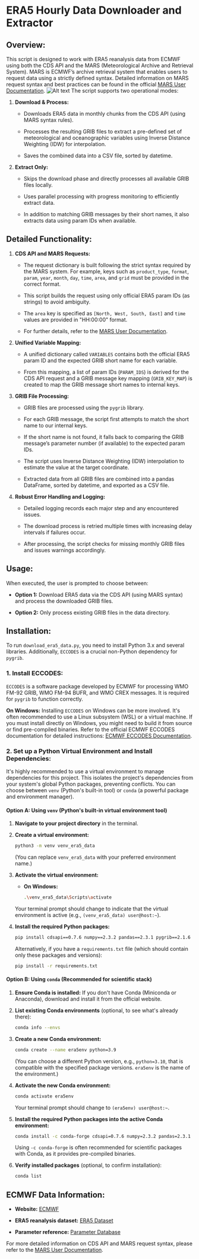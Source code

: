 # ERA5 Hourly Data Downloader and Extractor

## Overview:

This script is designed to work with ERA5 reanalysis data from ECMWF using both the CDS API and the MARS (Meteorological Archive and Retrieval System). MARS is ECMWF’s archive retrieval system that enables users to request data using a strictly defined syntax. Detailed information on MARS request syntax and best practices can be found in the official [MARS User Documentation](https://confluence.ecmwf.int/display/UDOC/MARS+user+documentation).
![Alt text](https://github.com/user-attachments/assets/c3d475af-8c52-497c-a51a-dc59fa92a0c7)
The script supports two operational modes:

1.  **Download & Process:**

    * Downloads ERA5 data in monthly chunks from the CDS API (using MARS syntax rules).

    * Processes the resulting GRIB files to extract a pre-defined set of meteorological and oceanographic variables using Inverse Distance Weighting (IDW) for interpolation.

    * Saves the combined data into a CSV file, sorted by datetime.

2.  **Extract Only:**

    * Skips the download phase and directly processes all available GRIB files locally.

    * Uses parallel processing with progress monitoring to efficiently extract data.

    * In addition to matching GRIB messages by their short names, it also extracts data using param IDs when available.

## Detailed Functionality:

1.  **CDS API and MARS Requests:**

    * The request dictionary is built following the strict syntax required by the MARS system. For example, keys such as `product_type`, `format`, `param`, `year`, `month`, `day`, `time`, `area`, and `grid` must be provided in the correct format.

    * This script builds the request using only official ERA5 param IDs (as strings) to avoid ambiguity.

    * The `area` key is specified as `[North, West, South, East]` and `time` values are provided in "HH:00:00" format.

    * For further details, refer to the [MARS User Documentation](https://confluence.ecmwf.int/display/UDOC/MARS+user+documentation).

2.  **Unified Variable Mapping:**

    * A unified dictionary called `VARIABLES` contains both the official ERA5 param ID and the expected GRIB short name for each variable.

    * From this mapping, a list of param IDs (`PARAM_IDS`) is derived for the CDS API request and a GRIB message key mapping (`GRIB_KEY_MAP`) is created to map the GRIB message short names to internal keys.

3.  **GRIB File Processing:**

    * GRIB files are processed using the `pygrib` library.

    * For each GRIB message, the script first attempts to match the short name to our internal keys.

    * If the short name is not found, it falls back to comparing the GRIB message’s parameter number (if available) to the expected param IDs.

    * The script uses Inverse Distance Weighting (IDW) interpolation to estimate the value at the target coordinate.

    * Extracted data from all GRIB files are combined into a pandas DataFrame, sorted by datetime, and exported as a CSV file.

4.  **Robust Error Handling and Logging:**

    * Detailed logging records each major step and any encountered issues.

    * The download process is retried multiple times with increasing delay intervals if failures occur.

    * After processing, the script checks for missing monthly GRIB files and issues warnings accordingly.

## Usage:

When executed, the user is prompted to choose between:

* **Option 1:** Download ERA5 data via the CDS API (using MARS syntax) and process the downloaded GRIB files.

* **Option 2:** Only process existing GRIB files in the data directory.

## Installation:

To run `download_era5_data.py`, you need to install Python 3.x and several libraries. Additionally, `ECCODES` is a crucial non-Python dependency for `pygrib`.

### 1. Install ECCODES:

`ECCODES` is a software package developed by ECMWF for processing WMO FM-92 GRIB, WMO FM-94 BUFR, and WMO CREX messages. It is required for `pygrib` to function correctly.

**On Windows:**
Installing `ECCODES` on Windows can be more involved. It's often recommended to use a Linux subsystem (WSL) or a virtual machine. If you must install directly on Windows, you might need to build it from source or find pre-compiled binaries. Refer to the official ECMWF ECCODES documentation for detailed instructions: [ECMWF ECCODES Documentation](https://confluence.ecmwf.int/display/ECC/ECCODES+installation).

### 2. Set up a Python Virtual Environment and Install Dependencies:

It's highly recommended to use a virtual environment to manage dependencies for this project. This isolates the project's dependencies from your system's global Python packages, preventing conflicts. You can choose between `venv` (Python's built-in tool) or `conda` (a powerful package and environment manager).

#### Option A: Using `venv` (Python's built-in virtual environment tool)

1.  **Navigate to your project directory** in the terminal.

2.  **Create a virtual environment:**

    ```bash
    python3 -m venv venv_era5_data
    ```

    (You can replace `venv_era5_data` with your preferred environment name.)

3.  **Activate the virtual environment:**

    * **On Windows:**

        ```bash
        .\venv_era5_data\Scripts\activate
        ```

    Your terminal prompt should change to indicate that the virtual environment is active (e.g., `(venv_era5_data) user@host:~`).

4.  **Install the required Python packages:**

    ```bash
    pip install cdsapi==0.7.6 numpy==2.3.2 pandas==2.3.1 pygrib==2.1.6 tqdm==4.67.1
    ```

    Alternatively, if you have a `requirements.txt` file (which should contain only these packages and versions):

    ```bash
    pip install -r requirements.txt
    ```

#### Option B: Using `conda` (Recommended for scientific stack)

1.  **Ensure Conda is installed:** If you don't have Conda (Miniconda or Anaconda), download and install it from the official website.

2.  **List existing Conda environments** (optional, to see what's already there):

    ```bash
    conda info --envs
    ```

3.  **Create a new Conda environment:**

    ```bash
    conda create --name era5env python=3.9
    ```

    (You can choose a different Python version, e.g., `python=3.10`, that is compatible with the specified package versions. `era5env` is the name of the environment.)

4.  **Activate the new Conda environment:**

    ```bash
    conda activate era5env
    ```

    Your terminal prompt should change to `(era5env) user@host:~`.

5.  **Install the required Python packages into the active Conda environment:**

    ```bash
    conda install -c conda-forge cdsapi=0.7.6 numpy=2.3.2 pandas=2.3.1 pygrib=2.1.6 tqdm=4.67.1
    ```

    Using `-c conda-forge` is often recommended for scientific packages with Conda, as it provides pre-compiled binaries.

6.  **Verify installed packages** (optional, to confirm installation):

    ```bash
    conda list
    ```

## ECMWF Data Information:

* **Website:** [ECMWF](https://www.ecmwf.int)

* **ERA5 reanalysis dataset:** [ERA5 Dataset](https://www.ecmwf.int/en/forecasts/dataset/ecmwf-reanalysis-v5)

* **Parameter reference:** [Parameter Database](https://codes.ecmwf.int/grib/param-db/)

For more detailed information on CDS API and MARS request syntax, please refer to the [MARS User Documentation](https://confluence.ecmwf.int/display/UDOC/MARS+user+documentation).
